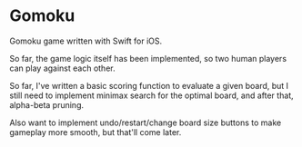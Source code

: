 # Gomoku
Gomoku game written with Swift for iOS. 

So far, the game logic itself has been implemented, so two human players can play against each other.

So far, I've written a basic scoring function to evaluate a given board, but I still need to implement minimax search for the optimal board, and after that, alpha-beta pruning.

Also want to implement undo/restart/change board size buttons to make gameplay more smooth, but that'll come later.
